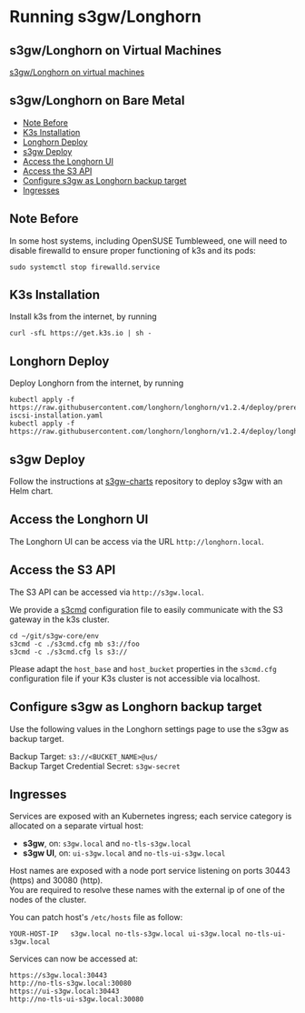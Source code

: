 # Running s3gw/Longhorn

## s3gw/Longhorn on Virtual Machines

[s3gw/Longhorn on virtual machines](./environment-vm.md)

## s3gw/Longhorn on Bare Metal

* [Note Before](#note-before)
* [K3s Installation](#k3s-installation)
* [Longhorn Deploy](#longhorn-deploy)
* [s3gw Deploy](#s3gw-deploy)
* [Access the Longhorn UI](#access-the-longhorn-ui)
* [Access the S3 API](#access-the-s3-api)
* [Configure s3gw as Longhorn backup target](#configure-s3gw-as-longhorn-backup-target)
* [Ingresses](#ingresses)

<!-- Created by https://github.com/ekalinin/github-markdown-toc -->

## Note Before

In some host systems, including OpenSUSE Tumbleweed, one will need to disable
firewalld to ensure proper functioning of k3s and its pods:

```shell
sudo systemctl stop firewalld.service
```

## K3s Installation

Install k3s from the internet, by running

```shell
curl -sfL https://get.k3s.io | sh -
```

## Longhorn Deploy

Deploy Longhorn from the internet, by running

```shell
kubectl apply -f https://raw.githubusercontent.com/longhorn/longhorn/v1.2.4/deploy/prerequisite/longhorn-iscsi-installation.yaml
kubectl apply -f https://raw.githubusercontent.com/longhorn/longhorn/v1.2.4/deploy/longhorn.yaml
```

## s3gw Deploy

Follow the instructions at [s3gw-charts](https://github.com/aquarist-labs/s3gw-charts) repository to deploy s3gw with an Helm chart.

## Access the Longhorn UI

The Longhorn UI can be access via the URL `http://longhorn.local`.

## Access the S3 API

The S3 API can be accessed via `http://s3gw.local`.

We provide a [s3cmd](https://github.com/s3tools/s3cmd) configuration file
to easily communicate with the S3 gateway in the k3s cluster.

```shell
cd ~/git/s3gw-core/env
s3cmd -c ./s3cmd.cfg mb s3://foo
s3cmd -c ./s3cmd.cfg ls s3://
```

Please adapt the `host_base` and `host_bucket` properties in the `s3cmd.cfg`
configuration file if your K3s cluster is not accessible via localhost.

## Configure s3gw as Longhorn backup target

Use the following values in the Longhorn settings page to use the s3gw as
backup target.

Backup Target: `s3://<BUCKET_NAME>@us/`  
Backup Target Credential Secret: `s3gw-secret`

## Ingresses

Services are exposed with an Kubernetes ingress; each service category is
allocated on a separate virtual host:

* **s3gw**, on: `s3gw.local` and `no-tls-s3gw.local`
* **s3gw UI**, on: `ui-s3gw.local` and `no-tls-ui-s3gw.local`

Host names are exposed with a node port service listening on ports
30443 (https) and 30080 (http).  
You are required to resolve these names with the external ip of one
of the nodes of the cluster.  

You can patch host's `/etc/hosts` file as follow:  

```text
YOUR-HOST-IP   s3gw.local no-tls-s3gw.local ui-s3gw.local no-tls-ui-s3gw.local
```

Services can now be accessed at:

```text
https://s3gw.local:30443
http://no-tls-s3gw.local:30080
https://ui-s3gw.local:30443
http://no-tls-ui-s3gw.local:30080
```
